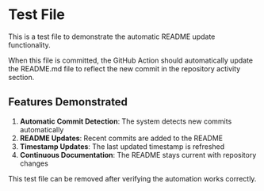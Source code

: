 # Test File

This is a test file to demonstrate the automatic README update functionality.

When this file is committed, the GitHub Action should automatically update the README.md file to reflect the new commit in the repository activity section.

## Features Demonstrated

1. **Automatic Commit Detection**: The system detects new commits automatically
2. **README Updates**: Recent commits are added to the README
3. **Timestamp Updates**: The last updated timestamp is refreshed
4. **Continuous Documentation**: The README stays current with repository changes

This test file can be removed after verifying the automation works correctly.